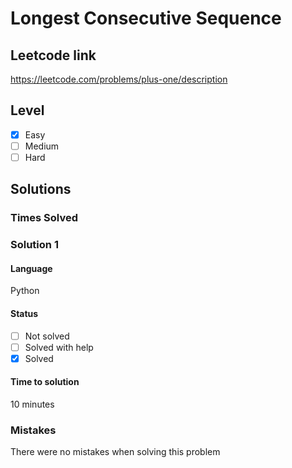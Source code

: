 # Longest Consecutive Sequence

## Leetcode link
https://leetcode.com/problems/plus-one/description

## Level 
- [x] Easy
- [ ] Medium
- [ ] Hard

## Solutions

### Times Solved

### Solution 1

#### Language
Python

#### Status
- [ ] Not solved
- [ ] Solved with help
- [x] Solved

#### Time to solution
10 minutes

### Mistakes
There were no mistakes when solving this problem
